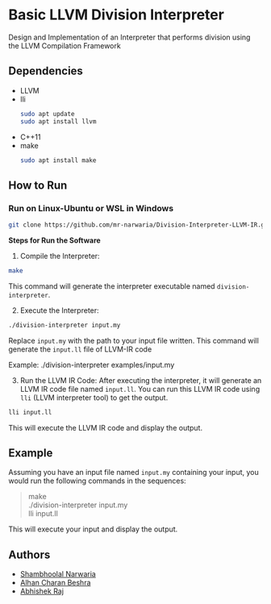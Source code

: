 # Basic LLVM Division Interpreter

Design and Implementation of an Interpreter that performs division using the LLVM Compilation Framework

## Dependencies

- LLVM
- lli
  ```bash
  sudo apt update
  sudo apt install llvm
  ```
- C++11
- make
  ```bash
  sudo apt install make
  ```

## How to Run

### Run on Linux-Ubuntu or WSL in Windows
```bash
git clone https://github.com/mr-narwaria/Division-Interpreter-LLVM-IR.git
```

**Steps for Run the Software**
1. Compile the Interpreter:
```bash
make
```
This command will generate the interpreter executable named `division-interpreter`.

2. Execute the Interpreter:
```bash
./division-interpreter input.my
```
Replace `input.my` with the path to your input file written. This command will generate the `input.ll` file of LLVM-IR code

Example:
./division-interpreter examples/input.my


3. Run the LLVM IR Code:
After executing the interpreter, it will generate an LLVM IR code file named `input.ll`. You can run this LLVM IR code using `lli` (LLVM interpreter tool) to get the output.
```bash
lli input.ll
```
This will execute the LLVM IR code and display the output.

## Example

Assuming you have an input file named `input.my` containing your input, you would run the following commands in the sequences: <br>
>make <br>
>./division-interpreter input.my <br>
>lli input.ll


This will execute your input and display the output.

## Authors

- [Shambhoolal Narwaria](https://github.com/mr-narwaria)
- [Alhan Charan Beshra](https://github.com/ezio2605)
- [Abhishek Raj](https://github.com/Abhi9708bittu)
